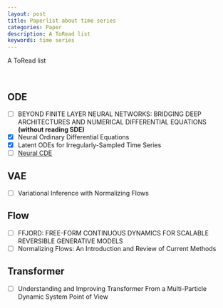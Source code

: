 ```yaml
---
layout: post
title: Paperlist about time series
categories: Paper
description: A ToRead list
keywords: time series
---
```


A ToRead list

<br/>

## ODE
- [ ]  BEYOND FINITE LAYER NEURAL NETWORKS: BRIDGING DEEP ARCHITECTURES AND NUMERICAL DIFFERENTIAL EQUATIONS **(without reading SDE)**      
- [x]  Neural Ordinary Differential Equations
- [x]  Latent ODEs for Irregularly-Sampled Time Series
- [ ]  [Neural CDE](https://github.com/patrick-kidger/NeuralCDE)

## VAE
- [ ] Variational Inference with Normalizing Flows

## Flow
- [ ] FFJORD: FREE-FORM CONTINUOUS DYNAMICS FOR SCALABLE REVERSIBLE GENERATIVE MODELS
- [ ] Normalizing Flows: An Introduction and Review of Current Methods

## Transformer
- [ ] Understanding and Improving Transformer From a Multi-Particle Dynamic System Point of View
